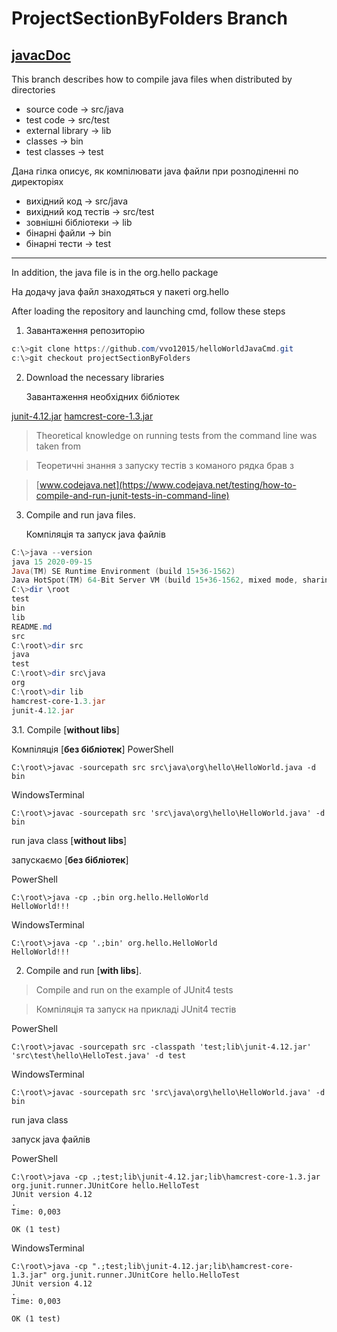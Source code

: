 ﻿# ProjectSectionByFolders Branch
 
 [javacDoc](https://docs.oracle.com/javase/7/docs/technotes/tools/windows/javac.html)
---

This branch describes how to compile java files when distributed by directories

* source code	           	-> src/java
* test code   			-> src/test
* external library		-> lib
* classes			        -> bin
* test classes		 	-> test

Дана гілка описує, як компілювати java файли при розподіленні по директоріях

* вихідний код         -> src/java
* вихідний код тестів  -> src/test
* зовнішні бібліотеки  -> lib
* бінарні файли        -> bin
* бінарні тести		 -> test

---

In addition, the java file is in the org.hello package

На додачу java файл знаходяться у пакеті org.hello

After loading the repository and launching cmd, follow these steps

1.  Завантаження репозиторію
```PowerShell
c:\>git clone https://github.com/vvo12015/helloWorldJavaCmd.git
c:\>git checkout projectSectionByFolders
```
2. 	Download the necessary libraries

	Завантаження необхідних бібліотек
	
[junit-4.12.jar](https://search.maven.org/search?q=g:junit%20AND%20a:junit)
[hamcrest-core-1.3.jar](https://search.maven.org/search?q=g:org.hamcrest%20AND%20a:hamcrest-core)

>Theoretical knowledge on running tests from the command line was taken from

>Теоретичні знання з запуску тестів з команого рядка брав з 

>[www.codejava.net](https://www.codejava.net/testing/how-to-compile-and-run-junit-tests-in-command-line)

3.	Compile and run java files.

	Компіляція та запуск java файлів

```PowerShell
C:\>java --version
java 15 2020-09-15
Java(TM) SE Runtime Environment (build 15+36-1562)
Java HotSpot(TM) 64-Bit Server VM (build 15+36-1562, mixed mode, sharing)
C:\>dir \root
test
bin
lib
README.md
src
C:\root\>dir src
java
test
C:\root\>dir src\java
org
C:\root\>dir lib
hamcrest-core-1.3.jar
junit-4.12.jar
```
3.1. Compile [**without libs**]

Компіляція [**без бібліотек**]
PowerShell
```
C:\root\>javac -sourcepath src src\java\org\hello\HelloWorld.java -d bin
```
WindowsTerminal
```
C:\root\>javac -sourcepath src 'src\java\org\hello\HelloWorld.java' -d bin
```
run java class [**without libs**]

запускаємо [**без бібліотек**]

PowerShell
```
C:\root\>java -cp .;bin org.hello.HelloWorld
HelloWorld!!!
```
WindowsTerminal
```
C:\root\>java -cp '.;bin' org.hello.HelloWorld
HelloWorld!!!
```
2. Compile and run [**with libs**]. 

>Compile and run on the example of JUnit4 tests

>Компіляція та запуск на прикладі JUnit4 тестів

PowerShell
```
C:\root\>javac -sourcepath src -classpath 'test;lib\junit-4.12.jar' 'src\test\hello\HelloTest.java' -d test
```
WindowsTerminal
```
C:\root\>javac -sourcepath src 'src\java\org\hello\HelloWorld.java' -d bin
```
run java class

запуск java файлів

PowerShell
```
C:\root\>java -cp .;test;lib\junit-4.12.jar;lib\hamcrest-core-1.3.jar org.junit.runner.JUnitCore hello.HelloTest
JUnit version 4.12
.
Time: 0,003

OK (1 test)
```
WindowsTerminal
```
C:\root\>java -cp ".;test;lib\junit-4.12.jar;lib\hamcrest-core-1.3.jar" org.junit.runner.JUnitCore hello.HelloTest
JUnit version 4.12
.
Time: 0,003

OK (1 test)
```
